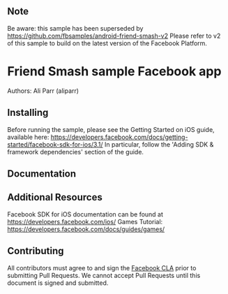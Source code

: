 ## Note

Be aware: this sample has been superseded by https://github.com/fbsamples/android-friend-smash-v2 
Please refer to v2 of this sample to build on the latest version of the Facebook Platform.


# Friend Smash sample Facebook app

Authors: Ali Parr (aliparr)

## Installing

Before running the sample, please see the Getting Started on iOS guide, available here: https://developers.facebook.com/docs/getting-started/facebook-sdk-for-ios/3.1/
In particular, follow the 'Adding SDK & framework dependencies' section of the guide.


## Documentation

## Additional Resources

Facebook SDK for iOS documentation can be found at https://developers.facebook.com/ios/
Games Tutorial: https://developers.facebook.com/docs/guides/games/

## Contributing

All contributors must agree to and sign the [Facebook CLA](https://developers.facebook.com/opensource/cla) prior to submitting Pull Requests. We cannot accept Pull Requests until this document is signed and submitted.
